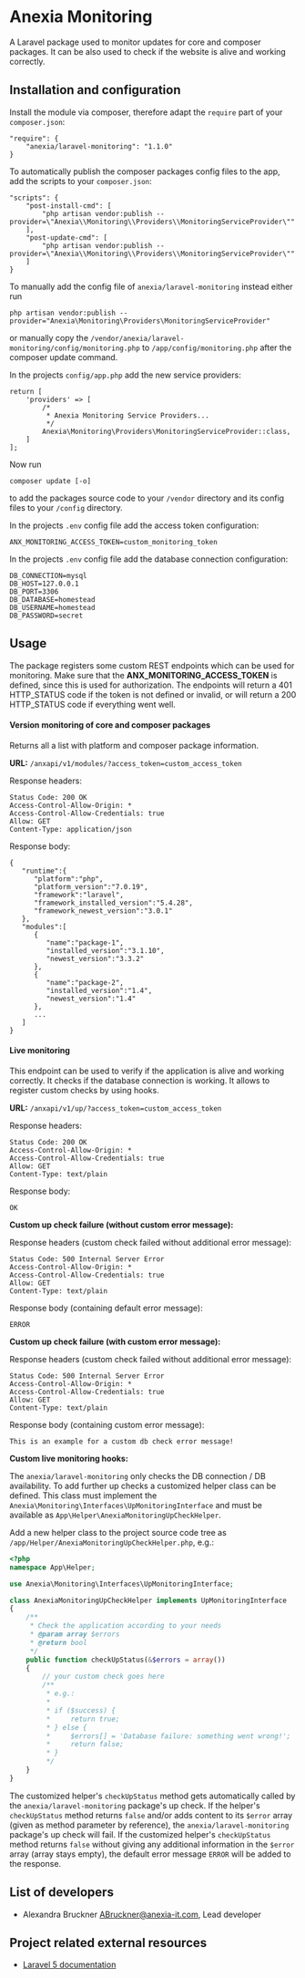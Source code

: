 # Anexia Monitoring

A Laravel package used to monitor updates for core and composer packages. It can be also used to check if the website
is alive and working correctly.

## Installation and configuration

Install the module via composer, therefore adapt the ``require`` part of your ``composer.json``:
```
"require": {
    "anexia/laravel-monitoring": "1.1.0"
}
```

To automatically publish the composer packages config files to the app, add the scripts to your ``composer.json``:
```
"scripts": {
    "post-install-cmd": [
        "php artisan vendor:publish --provider=\"Anexia\\Monitoring\\Providers\\MonitoringServiceProvider\""
    ],
    "post-update-cmd": [
        "php artisan vendor:publish --provider=\"Anexia\\Monitoring\\Providers\\MonitoringServiceProvider\""
    ]
}
```

To manually add the config file of ``anexia/laravel-monitoring`` instead either run
```
php artisan vendor:publish --provider="Anexia\Monitoring\Providers\MonitoringServiceProvider"
```

or manually copy the ``/vendor/anexia/laravel-monitoring/config/monitoring.php`` to
``/app/config/monitoring.php`` after the composer update command.



In the projects ``config/app.php`` add the new service providers:
```
return [
    'providers' => [        
        /*
         * Anexia Monitoring Service Providers...
         */
        Anexia\Monitoring\Providers\MonitoringServiceProvider::class,
    ]
];
```

Now run
```
composer update [-o]
```
to add the packages source code to your ``/vendor`` directory and its config files to your ``/config`` directory.


In the projects ``.env`` config file add the access token configuration:
```
ANX_MONITORING_ACCESS_TOKEN=custom_monitoring_token
```


In the projects ``.env`` config file add the database connection configuration:
```
DB_CONNECTION=mysql
DB_HOST=127.0.0.1
DB_PORT=3306
DB_DATABASE=homestead
DB_USERNAME=homestead
DB_PASSWORD=secret
```

## Usage

The package registers some custom REST endpoints which can be used for monitoring. Make sure that the
**ANX_MONITORING_ACCESS_TOKEN** is defined, since this is used for authorization. The endpoints will return a 401
HTTP_STATUS code if the token is not defined or invalid, or will return a 200 HTTP_STATUS code if everything went well.

#### Version monitoring of core and composer packages

Returns all a list with platform and composer package information.

**URL:** `/anxapi/v1/modules/?access_token=custom_access_token`

Response headers:
```
Status Code: 200 OK
Access-Control-Allow-Origin: *
Access-Control-Allow-Credentials: true
Allow: GET
Content-Type: application/json
```

Response body:
```
{
   "runtime":{
      "platform":"php",
      "platform_version":"7.0.19",
      "framework":"laravel",
      "framework_installed_version":"5.4.28",
      "framework_newest_version":"3.0.1"
   },
   "modules":[
      {
         "name":"package-1",
         "installed_version":"3.1.10",
         "newest_version":"3.3.2"
      },
      {
         "name":"package-2",
         "installed_version":"1.4",
         "newest_version":"1.4"
      },
      ...
   ]
}
```

#### Live monitoring

This endpoint can be used to verify if the application is alive and working correctly. It checks if the database
connection is working. It allows to register custom checks by using hooks.

**URL:** `/anxapi/v1/up/?access_token=custom_access_token`

Response headers:
```
Status Code: 200 OK
Access-Control-Allow-Origin: *
Access-Control-Allow-Credentials: true
Allow: GET
Content-Type: text/plain
```

Response body:
```
OK
```


**Custom up check failure (without custom error message):**

Response headers (custom check failed without additional error message):
```
Status Code: 500 Internal Server Error
Access-Control-Allow-Origin: *
Access-Control-Allow-Credentials: true
Allow: GET
Content-Type: text/plain
```

Response body (containing default error message):
```
ERROR
```

**Custom up check failure (with custom error message):**

Response headers (custom check failed without additional error message):
```
Status Code: 500 Internal Server Error
Access-Control-Allow-Origin: *
Access-Control-Allow-Credentials: true
Allow: GET
Content-Type: text/plain
```

Response body (containing custom error message):
```
This is an example for a custom db check error message!
```

**Custom live monitoring hooks:**

The ``anexia/laravel-monitoring`` only checks the DB connection / DB availability.
To add further up checks a customized helper class can be defined. This class must implement the 
``Anexia\Monitoring\Interfaces\UpMonitoringInterface`` and must be available as ``App\Helper\AnexiaMonitoringUpCheckHelper``.

Add a new helper class to the project source code tree as ``/app/Helper/AnexiaMonitoringUpCheckHelper.php``, e.g.:
```php
<?php
namespace App\Helper;

use Anexia\Monitoring\Interfaces\UpMonitoringInterface;

class AnexiaMonitoringUpCheckHelper implements UpMonitoringInterface
{
    /**
     * Check the application according to your needs
     * @param array $errors
     * @return bool
     */
    public function checkUpStatus(&$errors = array())
    {
        // your custom check goes here
        /**
         * e.g.:
         *
         * if ($success) {
         *     return true;
         * } else {
         *     $errors[] = 'Database failure: something went wrong!';
         *     return false;
         * } 
         */
    }
}
```

The customized helper's ``checkUpStatus`` method gets automatically called by the ``anexia/laravel-monitoring`` 
package's up check. If the helper's ``checkUpStatus`` method returns ``false`` and/or adds content to its ``$error`` 
array (given as method parameter by reference), the ``anexia/laravel-monitoring`` package's up check will fail. 
If the customized helper's ``checkUpStatus`` method returns ``false`` without giving any additional information in the 
``$error`` array (array stays empty), the default error message ``ERROR`` will be added to the response. 

## List of developers

* Alexandra Bruckner <ABruckner@anexia-it.com>, Lead developer

## Project related external resources

* [Laravel 5 documentation](https://laravel.com/docs/5.4/installation)
